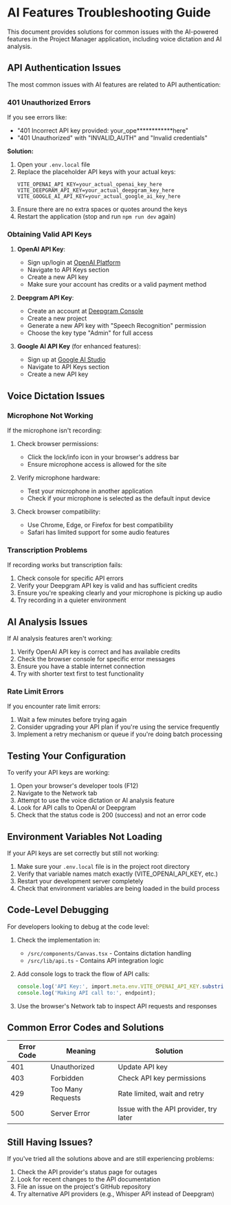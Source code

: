 # AI Features Troubleshooting Guide

This document provides solutions for common issues with the AI-powered features in the Project Manager application, including voice dictation and AI analysis.

## API Authentication Issues

The most common issues with AI features are related to API authentication:

### 401 Unauthorized Errors

If you see errors like:
- "401 Incorrect API key provided: your_ope************here"
- "401 Unauthorized" with "INVALID_AUTH" and "Invalid credentials"

**Solution:**
1. Open your `.env.local` file
2. Replace the placeholder API keys with your actual keys:
   ```
   VITE_OPENAI_API_KEY=your_actual_openai_key_here
   VITE_DEEPGRAM_API_KEY=your_actual_deepgram_key_here
   VITE_GOOGLE_AI_API_KEY=your_actual_google_ai_key_here
   ```
3. Ensure there are no extra spaces or quotes around the keys
4. Restart the application (stop and run `npm run dev` again)

### Obtaining Valid API Keys

1. **OpenAI API Key**:
   - Sign up/login at [OpenAI Platform](https://platform.openai.com/)
   - Navigate to API Keys section
   - Create a new API key
   - Make sure your account has credits or a valid payment method

2. **Deepgram API Key**:
   - Create an account at [Deepgram Console](https://console.deepgram.com/)
   - Create a new project
   - Generate a new API key with "Speech Recognition" permission
   - Choose the key type "Admin" for full access

3. **Google AI API Key** (for enhanced features):
   - Sign up at [Google AI Studio](https://ai.google.dev/)
   - Navigate to API Keys section
   - Create a new API key

## Voice Dictation Issues

### Microphone Not Working

If the microphone isn't recording:

1. Check browser permissions:
   - Click the lock/info icon in your browser's address bar
   - Ensure microphone access is allowed for the site
   
2. Verify microphone hardware:
   - Test your microphone in another application
   - Check if your microphone is selected as the default input device

3. Check browser compatibility:
   - Use Chrome, Edge, or Firefox for best compatibility
   - Safari has limited support for some audio features

### Transcription Problems

If recording works but transcription fails:

1. Check console for specific API errors
2. Verify your Deepgram API key is valid and has sufficient credits
3. Ensure you're speaking clearly and your microphone is picking up audio
4. Try recording in a quieter environment

## AI Analysis Issues

If AI analysis features aren't working:

1. Verify OpenAI API key is correct and has available credits
2. Check the browser console for specific error messages
3. Ensure you have a stable internet connection
4. Try with shorter text first to test functionality

### Rate Limit Errors

If you encounter rate limit errors:

1. Wait a few minutes before trying again
2. Consider upgrading your API plan if you're using the service frequently
3. Implement a retry mechanism or queue if you're doing batch processing

## Testing Your Configuration

To verify your API keys are working:

1. Open your browser's developer tools (F12)
2. Navigate to the Network tab
3. Attempt to use the voice dictation or AI analysis feature
4. Look for API calls to OpenAI or Deepgram
5. Check that the status code is 200 (success) and not an error code

## Environment Variables Not Loading

If your API keys are set correctly but still not working:

1. Make sure your `.env.local` file is in the project root directory
2. Verify that variable names match exactly (VITE_OPENAI_API_KEY, etc.)
3. Restart your development server completely
4. Check that environment variables are being loaded in the build process

## Code-Level Debugging

For developers looking to debug at the code level:

1. Check the implementation in:
   - `/src/components/Canvas.tsx` - Contains dictation handling
   - `/src/lib/api.ts` - Contains API integration logic

2. Add console logs to track the flow of API calls:
   ```typescript
   console.log('API Key:', import.meta.env.VITE_OPENAI_API_KEY.substring(0, 5) + '...');
   console.log('Making API call to:', endpoint);
   ```

3. Use the browser's Network tab to inspect API requests and responses

## Common Error Codes and Solutions

| Error Code | Meaning | Solution |
|------------|---------|----------|
| 401        | Unauthorized | Update API key |
| 403        | Forbidden | Check API key permissions |
| 429        | Too Many Requests | Rate limited, wait and retry |
| 500        | Server Error | Issue with the API provider, try later |

## Still Having Issues?

If you've tried all the solutions above and are still experiencing problems:

1. Check the API provider's status page for outages
2. Look for recent changes to the API documentation
3. File an issue on the project's GitHub repository
4. Try alternative API providers (e.g., Whisper API instead of Deepgram) 